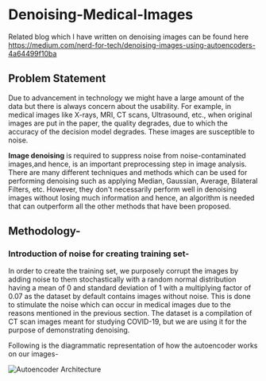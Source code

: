 # Denoising-Medical-Images

Related blog which I have written on denoising images can be found here
https://medium.com/nerd-for-tech/denoising-images-using-autoencoders-4a64499f10ba

## Problem Statement

Due to advancement in technology we might have a large amount of the data but there is always concern about the usability. For example, in medical images like X-rays, MRI, CT scans, Ultrasound, etc., when original images are put in the paper, the quality degrades, due to which the accuracy of the decision model degrades. These images are susceptible to noise.

**Image denoising** is required to suppress noise from noise-contaminated images,and hence, is an important preprocessing step in image analysis. There are many different techniques and methods which can be used for performing denoising such as applying Median, Gaussian, Average, Bilateral Filters, etc. However, they don't necessarily perform well in denoising images without losing much information and hence, an algorithm is needed that can outperform all the other methods that have been proposed.

## Methodology-

### Introduction of noise for creating training set-
In order to create the training set, we purposely corrupt the images by adding noise to them stochastically with a random normal distribution having a mean of 0 and standard deviation of 1 with a multiplying factor of 0.07 as the dataset by default contains images without noise. This is done to stimulate the noise which can occur in medical images due to the reasons mentioned in the previous section. The dataset is a compilation of CT scan images meant for studying COVID-19, but we are using it for the purpose of demonstrating denoising.


Following is the diagrammatic representation of how the autoencoder works on our images-

![Autoencoder Architecture](https://user-images.githubusercontent.com/42516515/95081968-f92cf180-0737-11eb-92cd-32453c3060bb.png)
